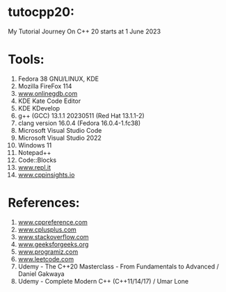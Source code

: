 # tutocpp20:
My Tutorial Journey On C++ 20 starts at 1 June 2023

# Tools:
1) Fedora 38 GNU/LINUX, KDE
2) Mozilla FireFox 114
3) www.onlinegdb.com
4) KDE Kate Code Editor
5) KDE KDevelop
6) g++ (GCC) 13.1.1 20230511 (Red Hat 13.1.1-2)
7) clang version 16.0.4 (Fedora 16.0.4-1.fc38)
8) Microsoft Visual Studio Code
9) Microsoft Visual Studio 2022
10) Windows 11
11) Notepad++
12) Code::Blocks
13) www.repl.it
14) www.cppinsights.io

# References:
1) www.cppreference.com
2) www.cplusplus.com
3) www.stackoverflow.com 
4) www.geeksforgeeks.org
5) www.programiz.com
6) www.leetcode.com
7) Udemy - The C++20 Masterclass - From Fundamentals to Advanced / Daniel Gakwaya
8) Udemy - Complete Modern C++ (C++11/14/17) / Umar Lone
